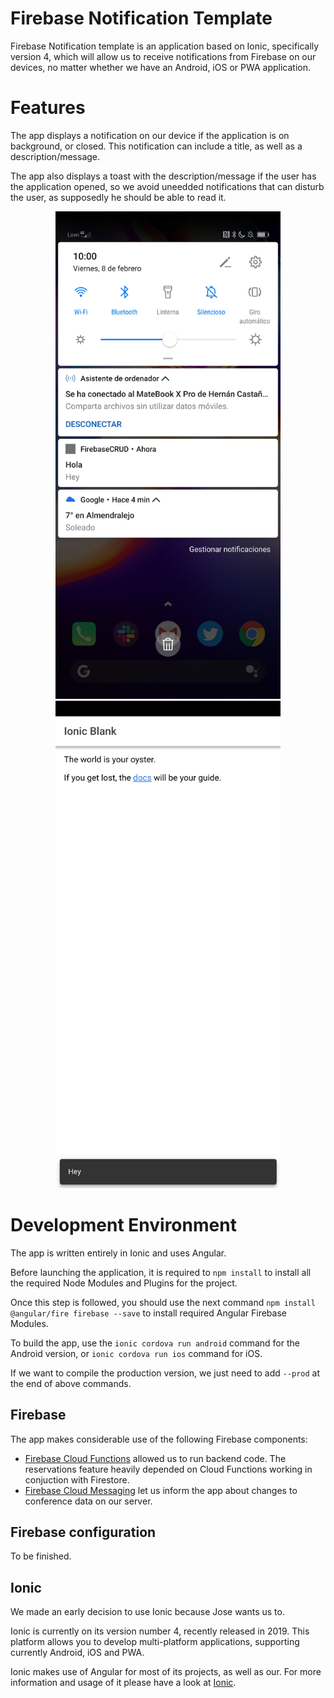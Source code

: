 Firebase Notification Template
======================

Firebase Notification template is an application based on Ionic, specifically version 4,
which will allow us to receive notifications from Firebase on our devices, no matter whether
we have an Android, iOS or PWA application.

# Features

The app displays a notification on our device if the application is on background, or closed. This notification
can include a title, as well as a description/message.

The app also displays a toast with the description/message if the user has the application opened, so we avoid
uneedded notifications that can disturb the user, as supposedly he should be able to read it.

<div align="center">
  <img src="notification_panel.jpg" alt="Statusbar notification" height="780" width="360">
  <img src="in_app.jpg" alt="In-App toast" height="780" width="360">
</div>

# Development Environment

The app is written entirely in Ionic and uses Angular.

Before launching the application, it is required to `npm install` to install all the required Node Modules
and Plugins for the project.

Once this step is followed, you should use the next command `npm install @angular/fire firebase --save` to install required Angular Firebase Modules.

To build the app, use the `ionic cordova run android` command for the Android version, or
`ionic cordova run ios` command for iOS.

If we want to compile the production version, we just need to add `--prod` at the end of above commands.

## Firebase

The app makes considerable use of the following Firebase components:

- [Firebase Cloud Functions](https://firebase.google.com/docs/functions/)
allowed us to run backend code. The reservations feature heavily depended on Cloud
Functions working in conjuction with Firestore.
- [Firebase Cloud Messaging](https://firebase.google.com/docs/cloud-messaging/concept-options)
let us inform the app about changes to conference data on our server.

## Firebase configuration
To be finished.

## Ionic

We made an early decision to use Ionic because Jose wants us to.

Ionic is currently on its version number 4, recently released in 2019. This platform allows
you to develop multi-platform applications, supporting currently Android, iOS and PWA.

Ionic makes use of Angular for most of its projects, as well as our. For more information and
usage of it please have a look at
[Ionic](https://ionicframework.com/).